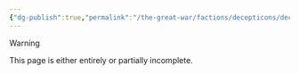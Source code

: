 ```yaml
---
{"dg-publish":true,"permalink":"/the-great-war/factions/decepticons/decepticon/","noteIcon":"default"}
---
```

  
>[!warning] 
>This page is either entirely or partially incomplete. 

